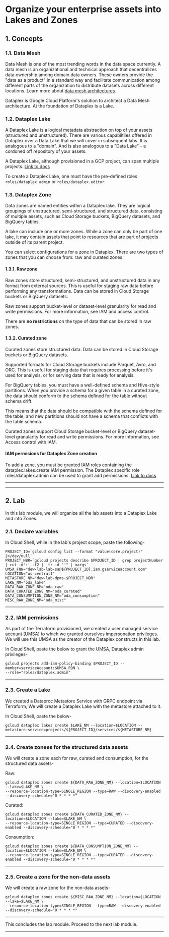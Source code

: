 # Organize your enterprise assets into Lakes and Zones

## 1. Concepts

### 1.1. Data Mesh
Data Mesh is one of the most trending words in the data space currently. A data mesh is an organizational and technical approach that decentralizes data ownership among domain data owners. These owners provide the "data as a product" in a standard way and facilitate communication among different parts of the organization to distribute datasets across different locations. Learn more about [data mesh architectures](https://services.google.com/fh/files/misc/build-a-modern-distributed-datamesh-with-google-cloud-whitepaper.pdf).

Dataplex is Google Cloud Platform's solution to architect a Data Mesh architecture. At the foundation of Dataplex is a Lake.


### 1.2. Dataplex Lake
A Dataplex Lake is a logical metadata abstraction on top of your assets (structured and unstructured). There are various capabiltiies offered in Dataplex over a Data Lake that we will cover in subsequent labs. It is analogous to a "domain". And is also analogous to a "Data Lake" - a cordoned off repository of your assets.

A Dataplex Lake, although provisioned in a GCP project, can span multiple projects. [Link to docs](https://cloud.google.com/dataplex/docs/create-lake)

To create a Dataplex Lake, one must have the pre-defined roles  ```roles/dataplex.admin``` or ```roles/dataplex.editor```.

### 1.3. Dataplex Zone
Data zones are named entities within a Dataplex lake. They are logical groupings of unstructured, semi-structured, and structured data, consisting of multiple assets, such as Cloud Storage buckets, BigQuery datasets, and BigQuery tables.

A lake can include one or more zones. While a zone can only be part of one lake, it may contain assets that point to resources that are part of projects outside of its parent project.

You can select configurations for a zone in Dataplex. There are two types of zones that you can choose from: raw and curated zones.

#### 1.3.1. Raw zone
Raw zones store structured, semi-structured, and unstructured data in any format from external sources. This is useful for staging raw data before performing any transformations. Data can be stored in Cloud Storage buckets or BigQuery datasets.

Raw zones support bucket-level or dataset-level granularity for read and write permissions. For more information, see IAM and access control.

There are **no restrictions** on the type of data that can be stored in raw zones.

#### 1.3.2. Curated zone
Curated zones store structured data. Data can be stored in Cloud Storage buckets or BigQuery datasets.

Supported formats for Cloud Storage buckets include Parquet, Avro, and ORC. This is useful for staging data that requires processing before it's used for analysis, or for serving data that is ready for analysis.

For BigQuery tables, you must have a well-defined schema and Hive-style partitions. When you provide a schema for a given table in a curated zone, the data should conform to the schema defined for the table without schema drift.

This means that the data should be compatible with the schema defined for the table, and new partitions should not have a schema that conflicts with the table schema.

Curated zones support Cloud Storage bucket-level or BigQuery dataset-level granularity for read and write permissions. For more information, see Access control with IAM.

#### IAM permisions for Dataplex Zone creation

To add a zone, you must be granted IAM roles containing the dataplex.lakes.create IAM permission. The Dataplex specific role roles/dataplex.admin can be used to grant add permissions. [Link to docs](https://cloud.google.com/dataplex/docs/iam-and-access-control)

<hr>

<hr>

## 2. Lab

In this lab module, we will organize all the lab assets into a Dataplex Lake and into Zones.

### 2.1. Declare variables

In Cloud Shell, while in the lab's project scope, paste the following-
```
PROJECT_ID=`gcloud config list --format "value(core.project)" 2>/dev/null`
PROJECT_NBR=`gcloud projects describe $PROJECT_ID | grep projectNumber | cut -d':' -f2 |  tr -d "'" | xargs`
UMSA_FQN="dew-lab-lab-sa@${PROJECT_ID}.iam.gserviceaccount.com"
LOCATION="us-central1"
METASTORE_NM="dew-lab-dpms-$PROJECT_NBR"
LAKE_NM="oda_lake"
DATA_RAW_ZONE_NM="oda_raw"
DATA_CURATED_ZONE_NM="oda_curated"
DATA_CONSUMPTION_ZONE_NM="oda_consumption"
MISC_RAW_ZONE_NM="oda_misc"
```

<hr>

### 2.2. IAM permissions

As part of the Terraform provisioned, we created a user managed service account (UMSA) to which we granted ourselves impersonation privileges. We will use this UMSA as the creator of the Dataplex constructs in this lab.

In Cloud Shell, paste the below to grant the UMSA, Dataplex admin privileges-

```
gcloud projects add-iam-policy-binding $PROJECT_ID --member=serviceAccount:$UMSA_FQN \
--role="roles/dataplex.admin"
```

<hr>

### 2.3. Create a Lake

We created a Dataproc Metastore Service with GRPC endpoint via Terraform; We will create a Dataplex Lake with the metastore attached to it.


In Cloud Shell, paste the below-
```
gcloud dataplex lakes create $LAKE_NM --location=$LOCATION --metastore-service=projects/${PROJECT_ID}/services/${METASTORE_NM}
```

<hr>

### 2.4. Create zonees for the structured data assets

We will create a zone each for raw, curated and consumption, for the structured data assets-

Raw:
```
gcloud dataplex zones create ${DATA_RAW_ZONE_NM} --location=$LOCATION --lake=$LAKE_NM \
--resource-location-type=SINGLE_REGION --type=RAW --discovery-enabled --discovery-schedule="0 * * * *"
```

Curated:
```
gcloud dataplex zones create ${DATA_CURATED_ZONE_NM} --location=$LOCATION --lake=$LAKE_NM \
--resource-location-type=SINGLE_REGION --type=CURATED --discovery-enabled --discovery-schedule="0 * * * *"
```

Consumption:
```
gcloud dataplex zones create ${DATA_CONSUMPTION_ZONE_NM} --location=$LOCATION --lake=$LAKE_NM \
--resource-location-type=SINGLE_REGION --type=CURATED --discovery-enabled --discovery-schedule="0 * * * *"
```

<hr>

### 2.5. Create a zone for the non-data assets 

We will create a raw zone for the non-data assets-
```
gcloud dataplex zones create ${MISC_RAW_ZONE_NM} --location=$LOCATION --lake=$LAKE_NM \
--resource-location-type=SINGLE_REGION --type=RAW --discovery-enabled --discovery-schedule="0 * * * *"
```

<hr>

This concludes the lab module. Proceed to the next lab module.

<hr>


